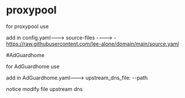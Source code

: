 # proxypool

for proxypool use 

add in config.yaml---> source-files ----> - https://raw.githubusercontent.com/lee-alone/domain/main/source.yaml


#AdGuardhome

for AdGuardhome use

add in AdGuardhome.yaml---> upstream_dns_file: --path 

notice modify file upstream dns
